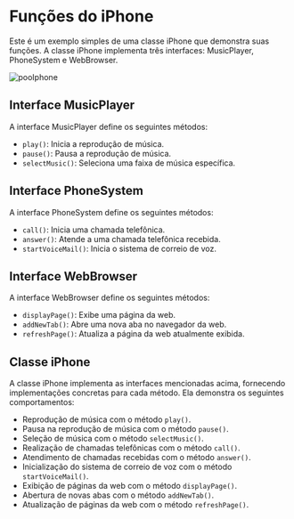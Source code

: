 # Funções do iPhone

Este é um exemplo simples de uma classe iPhone que demonstra suas funções. A classe iPhone implementa três interfaces: MusicPlayer, PhoneSystem e WebBrowser.

![pooIphone](https://github.com/ThiagoMarques/iphonePOO/assets/5391998/560493b0-ecf8-43a3-be97-b456e88fe1e3)

## Interface MusicPlayer

A interface MusicPlayer define os seguintes métodos:

- `play()`: Inicia a reprodução de música.
- `pause()`: Pausa a reprodução de música.
- `selectMusic()`: Seleciona uma faixa de música específica.

## Interface PhoneSystem

A interface PhoneSystem define os seguintes métodos:

- `call()`: Inicia uma chamada telefônica.
- `answer()`: Atende a uma chamada telefônica recebida.
- `startVoiceMail()`: Inicia o sistema de correio de voz.

## Interface WebBrowser

A interface WebBrowser define os seguintes métodos:

- `displayPage()`: Exibe uma página da web.
- `addNewTab()`: Abre uma nova aba no navegador da web.
- `refreshPage()`: Atualiza a página da web atualmente exibida.

## Classe iPhone

A classe iPhone implementa as interfaces mencionadas acima, fornecendo implementações concretas para cada método. Ela demonstra os seguintes comportamentos:

- Reprodução de música com o método `play()`.
- Pausa na reprodução de música com o método `pause()`.
- Seleção de música com o método `selectMusic()`.
- Realização de chamadas telefônicas com o método `call()`.
- Atendimento de chamadas recebidas com o método `answer()`.
- Inicialização do sistema de correio de voz com o método `startVoiceMail()`.
- Exibição de páginas da web com o método `displayPage()`.
- Abertura de novas abas com o método `addNewTab()`.
- Atualização de páginas da web com o método `refreshPage()`.
